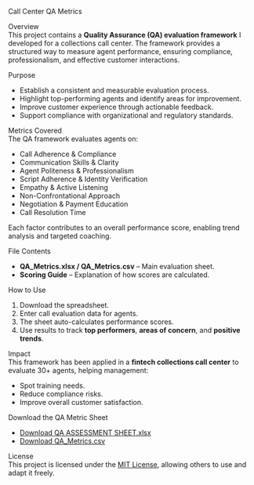 Call Center QA Metrics  

Overview  
This project contains a **Quality Assurance (QA) evaluation framework** I developed for a collections call center. The framework provides a structured way to measure agent performance, ensuring compliance, professionalism, and effective customer interactions.  

Purpose  
- Establish a consistent and measurable evaluation process.  
- Highlight top-performing agents and identify areas for improvement.  
- Improve customer experience through actionable feedback.  
- Support compliance with organizational and regulatory standards.  

Metrics Covered  
The QA framework evaluates agents on:  
- Call Adherence & Compliance  
- Communication Skills & Clarity  
- Agent Politeness & Professionalism  
- Script Adherence & Identity Verification  
- Empathy & Active Listening  
- Non-Confrontational Approach  
- Negotiation & Payment Education  
- Call Resolution Time  

Each factor contributes to an overall performance score, enabling trend analysis and targeted coaching.  

File Contents  
- **QA_Metrics.xlsx / QA_Metrics.csv** – Main evaluation sheet.  
- **Scoring Guide** – Explanation of how scores are calculated.  

How to Use  
1. Download the spreadsheet.  
2. Enter call evaluation data for agents.  
3. The sheet auto-calculates performance scores.  
4. Use results to track **top performers**, **areas of concern**, and **positive trends**.  

Impact  
This framework has been applied in a **fintech collections call center** to evaluate 30+ agents, helping management:  
- Spot training needs.  
- Reduce compliance risks.  
- Improve overall customer satisfaction.  

Download the QA Metric Sheet  
- [Download QA ASSESSMENT SHEET.xlsx](https://github.com/Raphael-1z/QA-METRIC-FOR-CALL-CENTERS/raw/main/QA%20ASSESSMENT%20SHEET.xlsx)
- [Download QA_Metrics.csv](https://github.com/Raphael-1z/Call-Center-QA-Metrics/raw/main/QA%20ASSESSMENT%20SHEET.csv)  

License  
This project is licensed under the [MIT License](LICENSE), allowing others to use and adapt it freely.  

